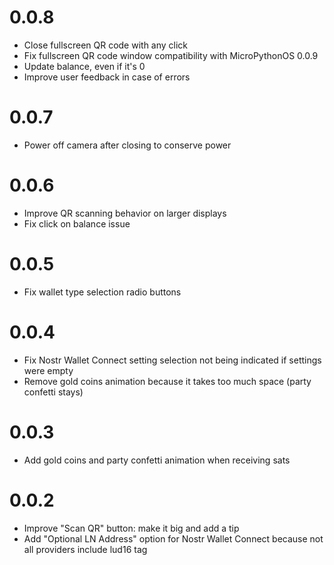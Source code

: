 0.0.8
=====
- Close fullscreen QR code with any click
- Fix fullscreen QR code window compatibility with MicroPythonOS 0.0.9
- Update balance, even if it's 0
- Improve user feedback in case of errors

0.0.7
=====
- Power off camera after closing to conserve power

0.0.6
=====
- Improve QR scanning behavior on larger displays
- Fix click on balance issue

0.0.5
=====
- Fix wallet type selection radio buttons

0.0.4
=====
- Fix Nostr Wallet Connect setting selection not being indicated if settings were empty
- Remove gold coins animation because it takes too much space (party confetti stays)

0.0.3
=====
- Add gold coins and party confetti animation when receiving sats 

0.0.2
=====
- Improve "Scan QR" button: make it big and add a tip
- Add "Optional LN Address" option for Nostr Wallet Connect because not all providers include lud16 tag
